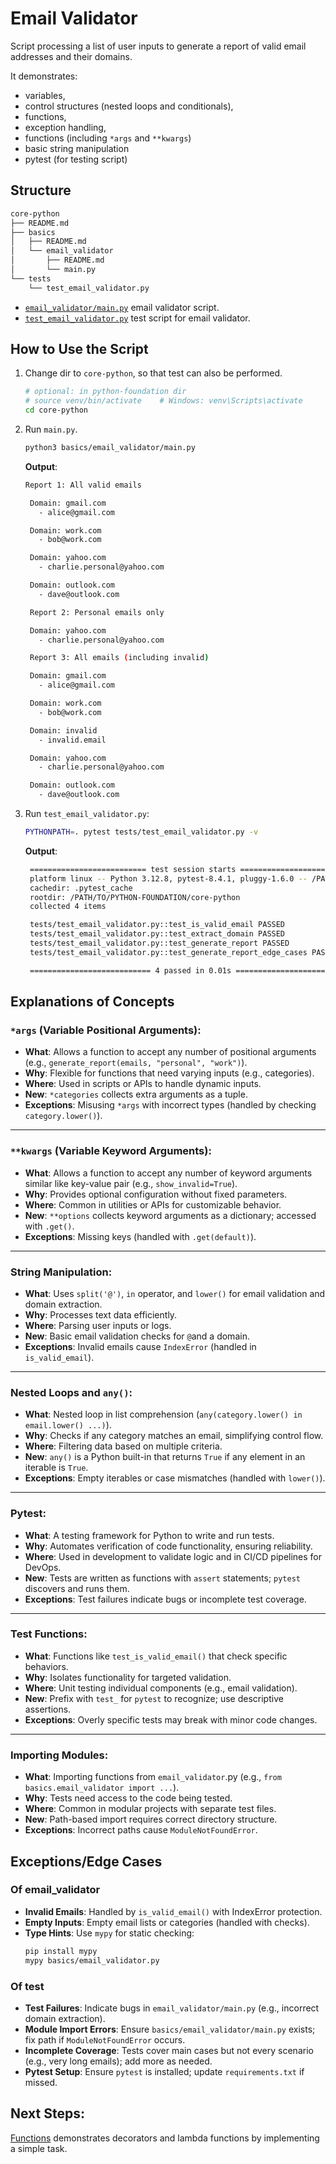 # Email Validator

Script processing a list of user inputs to generate a report of valid email addresses and their domains.

It demonstrates:

- variables,
- control structures (nested loops and conditionals),
- functions,
- exception handling,
- functions (including `*args` and `**kwargs`)
- basic string manipulation
- pytest (for testing script)

## Structure

```txt
core-python
├── README.md
├── basics
│   ├── README.md
│   └── email_validator
│       ├── README.md
│       └── main.py
└── tests
    └── test_email_validator.py
```

- [`email_validator/main.py`](./main.py) email validator script.
- [`test_email_validator.py`](../../tests/test_email_validator.py) test script for email validator.

## How to Use the Script

1. Change dir to `core-python`, so that test can also be performed.

   ```sh
   # optional: in python-foundation dir
   # source venv/bin/activate    # Windows: venv\Scripts\activate
   cd core-python
   ```

2. Run `main.py`.

   ```sh
   python3 basics/email_validator/main.py
   ```

   **Output**:

   ```sh
   Report 1: All valid emails

    Domain: gmail.com
      - alice@gmail.com

    Domain: work.com
      - bob@work.com

    Domain: yahoo.com
      - charlie.personal@yahoo.com

    Domain: outlook.com
      - dave@outlook.com

    Report 2: Personal emails only

    Domain: yahoo.com
      - charlie.personal@yahoo.com

    Report 3: All emails (including invalid)

    Domain: gmail.com
      - alice@gmail.com

    Domain: work.com
      - bob@work.com

    Domain: invalid
      - invalid.email

    Domain: yahoo.com
      - charlie.personal@yahoo.com

    Domain: outlook.com
      - dave@outlook.com
   ```

3. Run `test_email_validator.py`:

   ```sh
   PYTHONPATH=. pytest tests/test_email_validator.py -v
   ```

   **Output**:

   ```sh
    ========================== test session starts ===========================
    platform linux -- Python 3.12.8, pytest-8.4.1, pluggy-1.6.0 -- /PATH/TO/PYTHON-FOUNDATION/.venv/bin/python3.12
    cachedir: .pytest_cache
    rootdir: /PATH/TO/PYTHON-FOUNDATION/core-python
    collected 4 items

    tests/test_email_validator.py::test_is_valid_email PASSED          [ 25%]
    tests/test_email_validator.py::test_extract_domain PASSED          [ 50%]
    tests/test_email_validator.py::test_generate_report PASSED         [ 75%]
    tests/test_email_validator.py::test_generate_report_edge_cases PASSED [100%]

    =========================== 4 passed in 0.01s ============================

   ```

## Explanations of Concepts

### `*args` (Variable Positional Arguments):

- **What**: Allows a function to accept any number of positional arguments (e.g., `generate_report(emails, "personal", "work")`).
- **Why**: Flexible for functions that need varying inputs (e.g., categories).
- **Where**: Used in scripts or APIs to handle dynamic inputs.
- **New**: `*categories` collects extra arguments as a tuple.
- **Exceptions**: Misusing `*args` with incorrect types (handled by checking `category.lower()`).

---

### `**kwargs` (Variable Keyword Arguments):

- **What**: Allows a function to accept any number of keyword arguments similar like key-value pair (e.g., `show_invalid=True`).
- **Why**: Provides optional configuration without fixed parameters.
- **Where**: Common in utilities or APIs for customizable behavior.
- **New**: `**options` collects keyword arguments as a dictionary; accessed with `.get()`.
- **Exceptions**: Missing keys (handled with `.get(default)`).

---

### String Manipulation:

- **What**: Uses `split('@')`, `in` operator, and `lower()` for email validation and domain extraction.
- **Why**: Processes text data efficiently.
- **Where**: Parsing user inputs or logs.
- **New**: Basic email validation checks for `@`and a domain.
- **Exceptions**: Invalid emails cause `IndexError` (handled in `is_valid_email`).

---

### Nested Loops and `any()`:

- **What**: Nested loop in list comprehension (`any(category.lower() in email.lower() ...)`).
- **Why**: Checks if any category matches an email, simplifying control flow.
- **Where**: Filtering data based on multiple criteria.
- **New**: `any()` is a Python built-in that returns `True` if any element in an iterable is `True`.
- **Exceptions**: Empty iterables or case mismatches (handled with `lower()`).

---

### Pytest:

- **What**: A testing framework for Python to write and run tests.
- **Why**: Automates verification of code functionality, ensuring reliability.
- **Where**: Used in development to validate logic and in CI/CD pipelines for DevOps.
- **New**: Tests are written as functions with `assert` statements; `pytest` discovers and runs them.
- **Exceptions**: Test failures indicate bugs or incomplete test coverage.

---

### Test Functions:

- **What**: Functions like `test_is_valid_email()` that check specific behaviors.
- **Why**: Isolates functionality for targeted validation.
- **Where**: Unit testing individual components (e.g., email validation).
- **New**: Prefix with `test_` for `pytest` to recognize; use descriptive assertions.
- **Exceptions**: Overly specific tests may break with minor code changes.

---

### Importing Modules:

- **What**: Importing functions from `email_validator`.py (e.g., `from basics.email_validator import ...`).
- **Why**: Tests need access to the code being tested.
- **Where**: Common in modular projects with separate test files.
- **New**: Path-based import requires correct directory structure.
- **Exceptions**: Incorrect paths cause `ModuleNotFoundError`.

## Exceptions/Edge Cases

### Of email_validator

- **Invalid Emails**: Handled by `is_valid_email()` with IndexError protection.
- **Empty Inputs**: Empty email lists or categories (handled with checks).
- **Type Hints**: Use `mypy` for static checking:
  ```bash
  pip install mypy
  mypy basics/email_validator.py
  ```

### Of test

- **Test Failures**: Indicate bugs in `email_validator/main.py` (e.g., incorrect domain extraction).
- **Module Import Errors**: Ensure `basics/email_validator/main.py` exists; fix path if `ModuleNotFoundError` occurs.
- **Incomplete Coverage**: Tests cover main cases but not every scenario (e.g., very long emails); add more as needed.
- **Pytest Setup**: Ensure `pytest` is installed; update `requirements.txt` if missed.

## Next Steps:

[Functions](../functions/README.md) demonstrates decorators and lambda functions by implementing a simple task.
